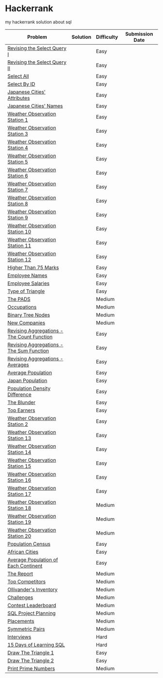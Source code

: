 # Hackerrank
my hackerrank solution about sql

| Problem | Solution | Difficulty | Submission Date |
|----------|----------|------------|-----------------|
 [Revising the Select Query I](https://www.hackerrank.com/challenges/revising-the-select-query/problem)| |Easy| 
 [Revising the Select Query II](https://www.hackerrank.com/challenges/revising-the-select-query-2/problem)| |Easy| 
 [Select All](https://www.hackerrank.com/challenges/select-all-sql/problem)| |Easy| 
 [Select By ID](https://www.hackerrank.com/challenges/select-by-id/problem)| |Easy| 
 [Japanese Cities' Attributes](https://www.hackerrank.com/challenges/japanese-cities-attributes/problem)| |Easy| 
 [Japanese Cities' Names](https://www.hackerrank.com/challenges/japanese-cities-name/problem)| |Easy| 
 [Weather Observation Station 1](https://www.hackerrank.com/challenges/weather-observation-station-1/problem)| |Easy| 
 [Weather Observation Station 3](https://www.hackerrank.com/challenges/weather-observation-station-3/problem)| |Easy| 
 [Weather Observation Station 4](https://www.hackerrank.com/challenges/weather-observation-station-4/problem)| |Easy| 
 [Weather Observation Station 5](https://www.hackerrank.com/challenges/weather-observation-station-5/problem)| |Easy| 
 [Weather Observation Station 6](https://www.hackerrank.com/challenges/weather-observation-station-6/problem)| |Easy| 
 [Weather Observation Station 7](https://www.hackerrank.com/challenges/weather-observation-station-7/problem)| |Easy| 
 [Weather Observation Station 8](https://www.hackerrank.com/challenges/weather-observation-station-8/problem)| |Easy| 
 [Weather Observation Station 9](https://www.hackerrank.com/challenges/weather-observation-station-9/problem)| |Easy| 
 [Weather Observation Station 10](https://www.hackerrank.com/challenges/weather-observation-station-10/problem)| |Easy| 
 [Weather Observation Station 11](https://www.hackerrank.com/challenges/weather-observation-station-11/problem)| |Easy| 
 [Weather Observation Station 12](https://www.hackerrank.com/challenges/weather-observation-station-12/problem)| |Easy| 
 [Higher Than 75 Marks](https://www.hackerrank.com/challenges/more-than-75-marks/problem)| |Easy| 
 [Employee Names](https://www.hackerrank.com/challenges/name-of-employees/problem)| |Easy| 
 [Employee Salaries](https://www.hackerrank.com/challenges/salary-of-employees/problem)| |Easy| 
 [Type of Triangle](https://www.hackerrank.com/challenges/what-type-of-triangle/problem)| |Easy| 
 [The PADS](https://www.hackerrank.com/challenges/the-pads/problem)| |Medium| 
 [Occupations](https://www.hackerrank.com/challenges/occupations/problem)| |Medium| 
 [Binary Tree Nodes](https://www.hackerrank.com/challenges/binary-search-tree-1/problem)| |Medium| 
 [New Companies](https://www.hackerrank.com/challenges/the-company/problem)| |Medium| 
 [Revising Aggregations - The Count Function](https://www.hackerrank.com/challenges/revising-aggregations-the-count-function/problem)| |Easy| 
 [Revising Aggregations - The Sum Function](https://www.hackerrank.com/challenges/revising-aggregations-sum/problem)| |Easy| 
 [Revising Aggregations - Averages](https://www.hackerrank.com/challenges/revising-aggregations-the-average-function/problem)| |Easy| 
 [Average Population](https://www.hackerrank.com/challenges/average-population/problem)| |Easy| 
 [Japan Population](https://www.hackerrank.com/challenges/japan-population/problem)| |Easy| 
 [Population Density Difference](https://www.hackerrank.com/challenges/population-density-difference/problem)| |Easy| 
 [The Blunder](https://www.hackerrank.com/challenges/the-blunder/problem)| |Easy| 
 [Top Earners](https://www.hackerrank.com/challenges/earnings-of-employees/problem)| |Easy| 
 [Weather Observation Station 2](https://www.hackerrank.com/challenges/weather-observation-station-2/problem)| |Easy| 
 [Weather Observation Station 13](https://www.hackerrank.com/challenges/weather-observation-station-13/problem)| |Easy| 
 [Weather Observation Station 14](https://www.hackerrank.com/challenges/weather-observation-station-14/problem)| |Easy| 
 [Weather Observation Station 15](https://www.hackerrank.com/challenges/weather-observation-station-15/problem)| |Easy| 
 [Weather Observation Station 16](https://www.hackerrank.com/challenges/weather-observation-station-16/problem)| |Easy| 
 [Weather Observation Station 17](https://www.hackerrank.com/challenges/weather-observation-station-17/problem)| |Easy| 
 [Weather Observation Station 18](https://www.hackerrank.com/challenges/weather-observation-station-18/problem)| |Medium| 
 [Weather Observation Station 19](https://www.hackerrank.com/challenges/weather-observation-station-19/problem)| |Medium| 
 [Weather Observation Station 20](https://www.hackerrank.com/challenges/weather-observation-station-20/problem)| |Medium| 
 [Population Census ](https://www.hackerrank.com/challenges/asian-population/problem)| |Easy| 
 [African Cities](https://www.hackerrank.com/challenges/african-cities/problem)| |Easy| 
 [Average Population of Each Continent](https://www.hackerrank.com/challenges/average-population-of-each-continent/problem)| |Easy| 
 [The Report](https://www.hackerrank.com/challenges/the-report/problem)| |Medium| 
 [Top Competitors](https://www.hackerrank.com/challenges/full-score/problem)| |Medium| 
 [Ollivander's Inventory](https://www.hackerrank.com/challenges/harry-potter-and-wands/problem)| |Medium| 
 [Challenges](https://www.hackerrank.com/challenges/challenges/problem)| |Medium| 
 [Contest Leaderboard](https://www.hackerrank.com/challenges/contest-leaderboard/problem)| |Medium| 
 [SQL Project Planning](https://www.hackerrank.com/challenges/sql-projects/problem)| |Medium| 
 [Placements](https://www.hackerrank.com/challenges/placements/problem)| |Medium| 
 [Symmetric Pairs](https://www.hackerrank.com/challenges/symmetric-pairs/problem)| |Medium| 
 [Interviews](https://www.hackerrank.com/challenges/interviews/problem)| |Hard| 
 [15 Days of Learning SQL](https://www.hackerrank.com/challenges/15-days-of-learning-sql/problem)| |Hard| 
 [Draw The Triangle 1](https://www.hackerrank.com/challenges/draw-the-triangle-1/problem)| |Easy| 
 [Draw The Triangle 2](https://www.hackerrank.com/challenges/draw-the-triangle-2/problem)| |Easy| 
 [Print Prime Numbers](https://www.hackerrank.com/challenges/print-prime-numbers/problem)| |Medium| 

